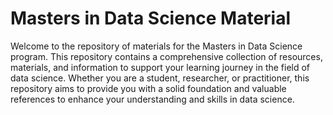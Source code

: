 # Masters in Data Science Material


Welcome to the repository of materials for the Masters in Data Science program. This repository contains a comprehensive collection of resources, materials, and information to support your learning journey in the field of data science. Whether you are a student, researcher, or practitioner, this repository aims to provide you with a solid foundation and valuable references to enhance your understanding and skills in data science.
